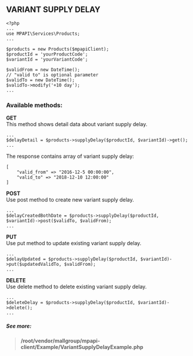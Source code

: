 ## VARIANT SUPPLY DELAY
```
<?php 
...
use MPAPI\Services\Products;
...

$products = new Products($mpapiClient);
$productId = 'yourProductCode';
$variantId = 'yourVariantCode';

$validFrom = new DateTime();
// "valid to" is optional parameter
$validTo = new DateTime();
$validTo->modify('+10 day');
...
``` 

### Available methods:
**GET**  
This method shows detail data about variant supply delay.
```
...
$delayDetail = $products->supplyDelay($productId, $variantId)->get();
...
``` 
The response contains array of variant supply delay:
```
[
    "valid_from" => "2016-12-5 00:00:00",
    "valid_to" => "2018-12-10 12:00:00"
]
```

**POST**  
Use post method to create new variant supply delay.
```
...
$delayCreatedBothDate = $products->supplyDelay($productId, $variantId)->post($validTo, $validFrom);
...
``` 

**PUT**  
Use put method to update existing variant supply delay.
```
...
$delayUpdated = $products->supplyDelay($productId, $variantId)->put($updatedValidTo, $validFrom);
...
``` 

**DELETE**  
Use delete method to delete existing variant supply delay.
```
...
$deleteDelay = $products->supplyDelay($productId, $variantId)->delete();
...
``` 


##### See more:
> **/root/vendor/mallgroup/mpapi-client/Example/VariantSupplyDelayExample.php**